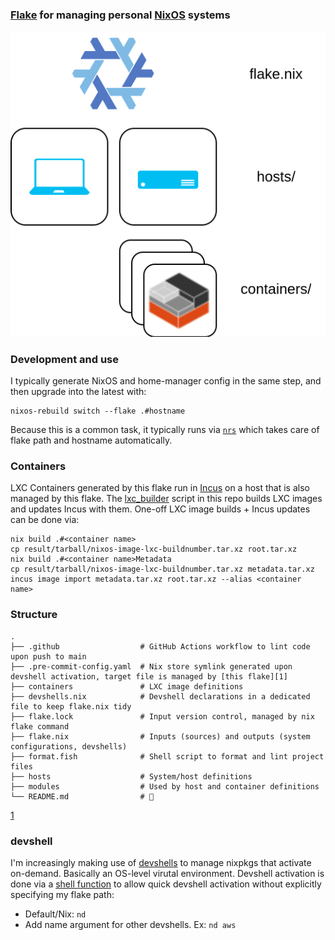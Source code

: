 ### [Flake](https://www.youtube.com/watch?v=JCeYq72Sko0) for managing personal [NixOS](https://nixos.org/) systems

![](./nixos-r6t-flake.drawio.svg)

### Development and use

I typically generate NixOS and home-manager config in the same step, and then upgrade into the latest with:

```
nixos-rebuild switch --flake .#hostname
```

Because this is a common task, it typically runs via [`nrs`](https://github.com/r6t/nixos-r6t/blob/bddac92b6da1879f021f0b3f7875e4dd65acefe0/modules/home/fish/default.nix#L72) which takes care of flake path and hostname automatically.

### Containers

LXC Containers generated by this flake run in [Incus](https://linuxcontainers.org/incus/) on a host that is also managed by this flake. The [lxc_builder](https://github.com/r6t/nixos-r6t/blob/main/lxc_builder.py) script in this repo builds LXC images and updates Incus with them. One-off LXC image builds + Incus updates can be done via:

```
nix build .#<container name>
cp result/tarball/nixos-image-lxc-buildnumber.tar.xz root.tar.xz
nix build .#<container name>Metadata
cp result/tarball/nixos-image-lxc-buildnumber.tar.xz metadata.tar.xz
incus image import metadata.tar.xz root.tar.xz --alias <container name>
```

### Structure

```
.
├── .github                  # GitHub Actions workflow to lint code upon push to main
├── .pre-commit-config.yaml  # Nix store symlink generated upon devshell activation, target file is managed by [this flake][1]
├── containers               # LXC image definitions
├── devshells.nix            # Devshell declarations in a dedicated file to keep flake.nix tidy
├── flake.lock               # Input version control, managed by nix flake command
├── flake.nix                # Inputs (sources) and outputs (system configurations, devshells)
├── format.fish              # Shell script to format and lint project files
├── hosts                    # System/host definitions
├── modules                  # Used by host and container definitions
└── README.md                # 👋
```

[1](https://github.com/r6t/nixos-r6t/blob/6dc2d6c9bd67a276023f478f66f3c7e9ef2780a4/flake.nix#L83)

### devshell

I'm increasingly making use of [devshells](https://github.com/numtide/devshell) to manage nixpkgs that activate on-demand. Basically an OS-level virutal environment.
Devshell activation is done via a [shell function](https://github.com/r6t/nixos-r6t/blob/bddac92b6da1879f021f0b3f7875e4dd65acefe0/modules/home/fish/default.nix#L55) to allow quick devshell activation without explicitly specifying my flake path:

- Default/Nix: `nd`
- Add name argument for other devshells. Ex: `nd aws`

